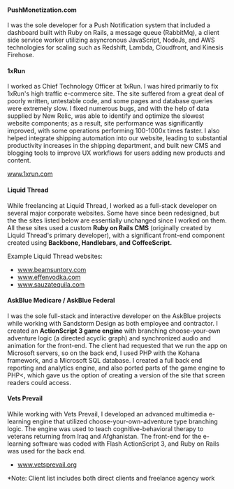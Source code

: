 #### PushMonetization.com ####

I was the sole developer for a Push Notification system that included a dashboard built with Ruby on Rails, a message queue (RabbitMq), a client side service worker utilizing asyncronous JavaScript, NodeJs, and AWS technologies for scaling such as Redshift, Lambda, Cloudfront, and Kinesis Firehose.

#### 1xRun ####

I worked as Chief Technology Officer at 1xRun. I was hired primarily to fix 1xRun's high traffic e-commerce site. The site suffered from a great deal of poorly written, untestable code, and some pages and database queries were extremely slow. I fixed numerous bugs, and with the help of data supplied by New Relic, was able to identify and optimize the slowest website components; as a result, site performance was significantly improved, with some operations performing 100-1000x times faster. I also helped integrate shipping automation into our website, leading to substantial productivity increases in the shipping department, and built new CMS and blogging tools to improve UX workflows for users adding new products and content.

www.1xrun.com

#### Liquid Thread ####

While freelancing at Liquid Thread, I worked as a full-stack developer on several major corporate websites. Some have since been redesigned, but the the sites listed below are essentially unchanged since I worked on them. All these sites used a custom **Ruby on Rails CMS** (originally created by Liquid Thread's primary developer), with a significant front-end component created using **Backbone, Handlebars, and CoffeeScript.**

Example Liquid Thread websites: 

* www.beamsuntory.com
* www.effenvodka.com
* www.sauzatequila.com	

#### AskBlue Medicare / AskBlue Federal ####

I was the sole full-stack and interactive developer on the AskBlue projects while working with Sandstorm Design as both employee and contractor. I created an **ActionScript 3 game engine** with branching choose-your-own adventure logic (a directed acyclic graph) and synchronized audio and animation for the front-end. The client had requested that we run the app on Microsoft servers, so on the back end, I used PHP with the Kohana framework, and a Microsoft SQL database. I created a full back end reporting and analytics engine, and also ported parts of the game engine to PHP<, which gave us the option of creating a version of the site that screen readers could access.

#### Vets Prevail ####

While working with Vets Prevail, I developed an advanced multimedia e-learning engine that utilized choose-your-own-adventure type branching logic. The engine was used to teach cognitive-behavioral therapy to veterans returning from Iraq and Afghanistan. The front-end for the e-learning software was coded with Flash ActionScript 3, and Ruby on Rails was used for the back end.

* www.vetsprevail.org


\*Note: Client list includes both direct clients and freelance agency work